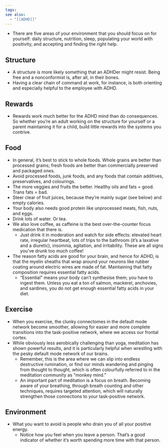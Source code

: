 ```yaml
---
tags: 
see also:
  - "[[ADHD]]"
---
```

- There are five areas of your environment that you should focus on for yourself: daily structure, nutrition, sleep, populating your world with positivity, and accepting and finding the right help.

## Structure
- A structure is more likely something that an ADHDer might resist. Being free and a nonconformist is, after all, in their bones.
- Having a clear chain of command at work, for instance, is both orienting and especially helpful to the employee with ADHD.

## Rewards
- Rewards work much better for the ADHD mind than do consequences. So whether you’re an adult working on the structure for yourself or a parent maintaining it for a child, build little rewards into the systems you contrive.

## Food
- In general, it’s best to stick to whole foods. Whole grains are better than processed grains; fresh foods are better than commercially preserved and packaged ones. 
- Avoid processed foods, junk foods, and any foods that contain additives, preservatives, and colourings.
- The more veggies and fruits the better. Healthy oils and fats = good. Trans fats = bad. 
- Steer clear of fruit juices, because they’re mainly sugar (see below) and empty calories. 
- Your body also needs good protein like unprocessed meats, fish, nuts, and eggs.
- Drink lots of water. Or tea. 
- We also love coffee, as caffeine is the best over-the-counter focus medication that there is. 
	- Just drink it in moderation and watch for side effects: elevated heart rate, irregular heartbeat, lots of trips to the bathroom (it’s a laxative and a diuretic), insomnia, agitation, and irritability. These are all signs you’ve drunk too much coffee!
- The reason fatty acids are good for your brain, and hence for ADHD, is that the myelin sheaths that wrap around your neurons like rubber coating around electric wires are made of fat. Maintaining that fatty composition requires essential fatty acids. 
	- “Essential” means your body can’t synthesise them; you have to ingest them. Unless you eat a ton of salmon, mackerel, anchovies, and sardines, you do not get enough essential fatty acids in your diet.

## Exercise
- When you exercise, the clunky connectomes in the default mode network become smoother, allowing for easier and more complete transitions into the task-positive network, where we access our frontal cortex.
- While obviously less aerobically challenging than yoga, meditation has shown powerful results, and it is particularly helpful when wrestling with the pesky default mode network of our brains. 
	- Remember, this is the area where we can slip into endless destructive rumination, or find our minds wandering and pinging from thought to thought, which is often colourfully referred to in the meditation community as “monkey mind.”
	- An important part of meditation is a focus on breath. Becoming aware of your breathing, through breath counting and other techniques, requires targeted attention, which will naturally strengthen those connections to your task-positive network.

## Environment
- What you want to avoid is people who drain you of all your positive energy. 
	- Notice how you feel when you leave a person. That’s a good indicator of whether it’s worth spending more time with that person.